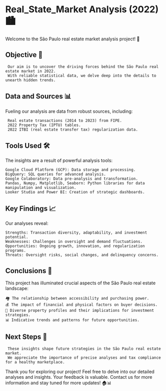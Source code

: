 # Real_State_Market Analysis (2022) 🏙️

Welcome to the São Paulo real estate market analysis project! 🏢

## Objective 🎯

     Our aim is to uncover the driving forces behind the São Paulo real estate market in 2022. 
     With reliable statistical data, we delve deep into the details to unearth hidden trends.

## Data and Sources 📊

Fueling our analysis are data from robust sources, including:

     Real estate transactions (2014 to 2023) from FIPE.
     2022 Property Tax (IPTU) tables.
     2022 ITBI (real estate transfer tax) regularization data.

## Tools Used 🛠️

The insights are a result of powerful analysis tools:

    Google Cloud Platform (GCP): Data storage and processing.
    BigQuery: SQL queries for advanced analysis.
    Google Colaboratory: Data pre-analysis and transformation.
    Pandas, Numpy, Matplotlib, Seaborn: Python libraries for data manipulation and visualization.
    Looker Studio and Power BI: Creation of strategic dashboards.

## Key Findings 📈

Our analyses reveal:

    Strengths: Transaction diversity, adaptability, and investment potential.
    Weaknesses: Challenges in oversight and demand fluctuations.
    Opportunities: Ongoing growth, innovation, and regularization programs.
    Threats: Oversight risks, social changes, and delinquency concerns.

## Conclusions 🧐

This project has illuminated crucial aspects of the São Paulo real estate landscape:

    🏘️ The relationship between accessibility and purchasing power.
    💰 The impact of financial and physical factors on buyer decisions.
    🏢 Diverse property profiles and their implications for investment strategies.
    📊 Indicative trends and patterns for future opportunities.


## Next Steps 🚀

     These insights shape future strategies in the São Paulo real estate market. 
     We appreciate the importance of precise analyses and tax compliance for a healthy marketplace.

Thank you for exploring our project! Feel free to delve into our detailed analyses and insights. Your feedback is valuable. Contact us for more information and stay tuned for more updates! 🏠📊

 
